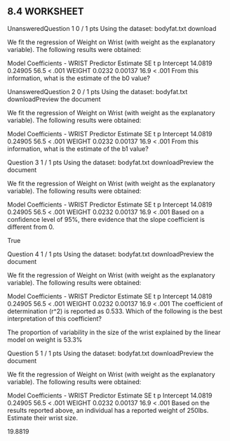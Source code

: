 ## 8.4 WORKSHEET

UnansweredQuestion 1
0 / 1 pts
Using the dataset:  bodyfat.txt download

We fit the regression of Weight on Wrist (with weight as the explanatory variable).
The following results were obtained:


Model Coefficients - WRIST
Predictor	Estimate	SE	t	p
Intercept		14.0819		0.24905		56.5		< .001
WEIGHT		0.0232		0.00137		16.9		< .001
From this information, what is the estimate of the b0 value?




UnansweredQuestion 2
0 / 1 pts
Using the dataset:  bodyfat.txt  downloadPreview the document

We fit the regression of Weight on Wrist (with weight as the explanatory variable).
The following results were obtained:


Model Coefficients - WRIST
Predictor	Estimate	SE	t	p
Intercept		14.0819		0.24905		56.5		< .001
WEIGHT		0.0232		0.00137		16.9		< .001
From this information, what is the estimate of the b1 value?


Question 3
1 / 1 pts
Using the dataset:  bodyfat.txt  downloadPreview the document

We fit the regression of Weight on Wrist (with weight as the explanatory variable).
The following results were obtained:


Model Coefficients - WRIST
Predictor	Estimate	SE	t	p
Intercept		14.0819		0.24905		56.5		< .001
WEIGHT		0.0232		0.00137		16.9		< .001
Based on a confidence level of 95%, there evidence that the slope coefficient is different from 0.

  True


Question 4
1 / 1 pts
Using the dataset:  bodyfat.txt  downloadPreview the document

We fit the regression of Weight on Wrist (with weight as the explanatory variable).
The following results were obtained:


Model Coefficients - WRIST
Predictor	Estimate	SE	t	p
Intercept		14.0819		0.24905		56.5		< .001
WEIGHT		0.0232		0.00137		16.9		< .001
The coefficient of determination (r^2) is reported as 0.533.
Which of the following is the best interpretation of this coefficient?

  The proportion of variability in the size of the wrist explained by the linear model on weight is 53.3%


Question 5
1 / 1 pts
Using the dataset:  bodyfat.txt  downloadPreview the document

We fit the regression of Weight on Wrist (with weight as the explanatory variable).
The following results were obtained:


Model Coefficients - WRIST
Predictor	Estimate	SE	t	p
Intercept		14.0819		0.24905		56.5		< .001
WEIGHT		0.0232		0.00137		16.9		< .001
Based on the results reported above, an individual has a reported weight of
250lbs.  Estimate their wrist size.

19.8819
